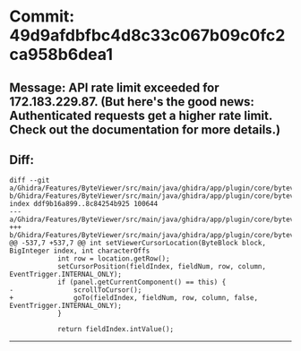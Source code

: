 # Commit: 49d9afdbfbc4d8c33c067b09c0fc2ca958b6dea1
## Message: API rate limit exceeded for 172.183.229.87. (But here's the good news: Authenticated requests get a higher rate limit. Check out the documentation for more details.)
## Diff:
```
diff --git a/Ghidra/Features/ByteViewer/src/main/java/ghidra/app/plugin/core/byteviewer/ByteViewerComponent.java b/Ghidra/Features/ByteViewer/src/main/java/ghidra/app/plugin/core/byteviewer/ByteViewerComponent.java
index ddf9b16a899..8c84254b925 100644
--- a/Ghidra/Features/ByteViewer/src/main/java/ghidra/app/plugin/core/byteviewer/ByteViewerComponent.java
+++ b/Ghidra/Features/ByteViewer/src/main/java/ghidra/app/plugin/core/byteviewer/ByteViewerComponent.java
@@ -537,7 +537,7 @@ int setViewerCursorLocation(ByteBlock block, BigInteger index, int characterOffs
 			int row = location.getRow();
 			setCursorPosition(fieldIndex, fieldNum, row, column, EventTrigger.INTERNAL_ONLY);
 			if (panel.getCurrentComponent() == this) {
-				scrollToCursor();
+				goTo(fieldIndex, fieldNum, row, column, false, EventTrigger.INTERNAL_ONLY);
 			}
 
 			return fieldIndex.intValue();
```
-----------------------------------
